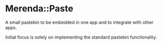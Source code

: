# Merenda::Paste

A small pastebin to be embedded in one app and to integrate with other apps.

Initial focus is solely on implementing the standard pastebin functionality.
